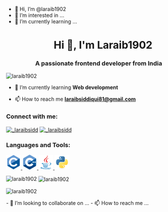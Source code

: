 - 👋 Hi, I’m @laraib1902
- 👀 I’m interested in ...
- 🌱 I’m currently learning ...<h1 align="center">Hi 👋, I'm Laraib1902</h1>
<h3 align="center">A passionate frontend developer from India</h3>

<p align="left"> <img src="https://komarev.com/ghpvc/?username=laraib1902&label=Profile%20views&color=0e75b6&style=flat" alt="laraib1902" /> </p>

- 🌱 I’m currently learning **Web development**

- 📫 How to reach me **laraibsiddiqui81@gmail.com**

<h3 align="left">Connect with me:</h3>
<p align="left">
<a href="https://fb.com/_laraibsidd" target="blank"><img align="center" src="https://raw.githubusercontent.com/rahuldkjain/github-profile-readme-generator/master/src/images/icons/Social/facebook.svg" alt="_laraibsidd" height="30" width="40" /></a>
<a href="https://instagram.com/_laraibsidd" target="blank"><img align="center" src="https://raw.githubusercontent.com/rahuldkjain/github-profile-readme-generator/master/src/images/icons/Social/instagram.svg" alt="_laraibsidd" height="30" width="40" /></a>
</p>

<h3 align="left">Languages and Tools:</h3>
<p align="left"> <a href="https://www.cprogramming.com/" target="_blank" rel="noreferrer"> <img src="https://raw.githubusercontent.com/devicons/devicon/master/icons/c/c-original.svg" alt="c" width="40" height="40"/> </a> <a href="https://www.w3schools.com/cpp/" target="_blank" rel="noreferrer"> <img src="https://raw.githubusercontent.com/devicons/devicon/master/icons/cplusplus/cplusplus-original.svg" alt="cplusplus" width="40" height="40"/> </a> <a href="https://www.java.com" target="_blank" rel="noreferrer"> <img src="https://raw.githubusercontent.com/devicons/devicon/master/icons/java/java-original.svg" alt="java" width="40" height="40"/> </a> <a href="https://www.python.org" target="_blank" rel="noreferrer"> <img src="https://raw.githubusercontent.com/devicons/devicon/master/icons/python/python-original.svg" alt="python" width="40" height="40"/> </a> </p>

<p><img align="left" src="https://github-readme-stats.vercel.app/api/top-langs?username=laraib1902&show_icons=true&locale=en&layout=compact" alt="laraib1902" /></p>

<p>&nbsp;<img align="center" src="https://github-readme-stats.vercel.app/api?username=laraib1902&show_icons=true&locale=en" alt="laraib1902" /></p>

<p><img align="center" src="https://github-readme-streak-stats.herokuapp.com/?user=laraib1902&" alt="laraib1902" /></p>
- 💞️ I’m looking to collaborate on ...
- 📫 How to reach me ...

<!---
laraib1902/laraib1902 is a ✨ special ✨ repository because its `README.md` (this file) appears on your GitHub profile.
You can click the Preview link to take a look at your changes.
--->
